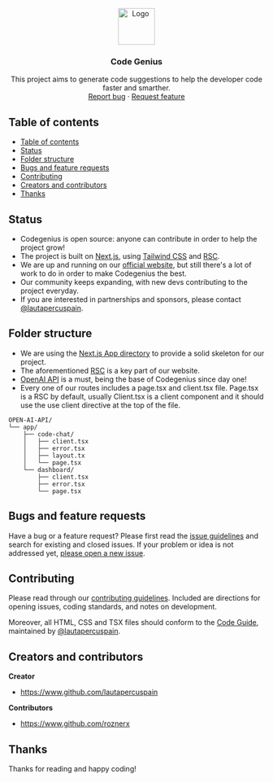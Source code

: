 <p align="center">
  <a href="https://code-genius.dev">
    <img src="https://www.code-genius.dev/_next/image?url=%2Flogo%2Fcode-genius.svg&w=32&q=75" alt="Logo" width=72 height=72>
  </a>

  <h3 align="center">Code Genius</h3>

  <p align="center">
    This project aims to generate code suggestions to help the developer code faster and smarther.
    <br>
    <a href="https://github.com/lautapercuspain/open-ai-api/issues/new">Report bug</a>
    ·
    <a href="https://github.com/lautapercuspain/open-ai-api/issues/new">Request feature</a>
  </p>
</p>

## Table of contents

- [Table of contents](#table-of-contents)
- [Status](#status)
- [Folder structure](#folder-structure)
- [Bugs and feature requests](#bugs-and-feature-requests)
- [Contributing](#contributing)
- [Creators and contributors](#creators-and-contributors)
- [Thanks](#thanks)

## Status

- Codegenius is open source: anyone can contribute in order to help the project grow!
- The project is built on [Next.js](https://nextjs.org), using [Tailwind CSS](https://tailwindcss.com/) and [RSC](https://nextjs.org/docs/app/building-your-application/rendering/server-components).
- We are up and running on our [official website](https://www.code-genius.dev/), but still there's a lot of work to do in order to make Codegenius the best.
- Our community keeps expanding, with new devs contributing to the project everyday.
- If you are interested in partnerships and sponsors, please contact [@lautapercuspain](https://www.github.com/lautapercuspain).

## Folder structure

- We are using the [Next.js App directory](https://nextjs.org/docs/app) to provide a solid skeleton for our project.
- The aforementioned [RSC](https://nextjs.org/docs/app/building-your-application/rendering/server-components) is a key part of our website.
- [OpenAI API](https://openai.com/blog/openai-api) is a must, being the base of Codegenius since day one!
- Every one of our routes includes a page.tsx and client.tsx file. Page.tsx is a RSC by default, usually Client.tsx is a client component and it should use the use client directive at the top of the file.

```Example of our repo's internal structure
OPEN-AI-API/
└── app/
    ├── code-chat/
    │   ├── client.tsx
    │   ├── error.tsx
    │   ├── layout.tx
    │   └── page.tsx
    └── dashboard/
        ├── client.tsx
        ├── error.tsx
        └── page.tsx
```

## Bugs and feature requests

Have a bug or a feature request? Please first read the [issue guidelines](https://github.com/lautapercuspain/open-ai-api/blob/readme-update/CONTRIBUTING.md) and search for existing and closed issues. If your problem or idea is not addressed yet, [please open a new issue](https://github.com/lautapercuspain/open-ai-api/issues/new).

## Contributing

Please read through our [contributing guidelines](https://github.com/lautapercuspain/open-ai-api/blob/readme-update/CONTRIBUTING.md). Included are directions for opening issues, coding standards, and notes on development.

Moreover, all HTML, CSS and TSX files should conform to the [Code Guide](https://github.com/mdo/code-guide), maintained by [@lautapercuspain](https://www.github.com/lautapercuspain).

## Creators and contributors

**Creator**

- <https://www.github.com/lautapercuspain>

**Contributors**

- <https://www.github.com/roznerx>

## Thanks

Thanks for reading and happy coding!
